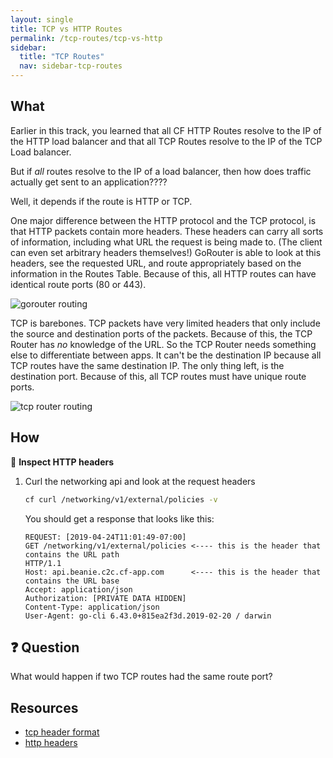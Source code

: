 ```yaml
---
layout: single
title: TCP vs HTTP Routes
permalink: /tcp-routes/tcp-vs-http
sidebar:
  title: "TCP Routes"
  nav: sidebar-tcp-routes
---
```

## What

Earlier in this track, you learned that all CF HTTP Routes resolve to the IP of
the HTTP load balancer and that all TCP Routes resolve to the IP of the TCP
Load balancer.

But if _all_ routes resolve to the IP of a load balancer, then how does traffic
actually get sent to an application????

Well, it depends if the route is HTTP or TCP.

One major difference between the HTTP protocol and the TCP protocol, is that
HTTP packets contain more headers. These headers can carry all sorts of
information, including what URL the request is being made to. (The client can
even set arbitrary headers themselves!) GoRouter is able to look at this
headers, see the requested URL, and route appropriately based on the
information in the Routes Table. Because of this, all HTTP routes can have
identical route ports (80 or 443).

![gorouter routing](https://storage.googleapis.com/cf-networking-onboarding-images/gorouter-traffic-routing.png)

TCP is barebones. TCP packets have very limited headers that only include the
source and destination ports of the packets. Because of this, the TCP Router
has _no_ knowledge of the URL. So the TCP Router needs something else to
differentiate between apps. It can't be the destination IP because all TCP
routes have the same destination IP. The only thing left, is the destination
port. Because of this, all TCP routes must have unique route ports.

![tcp router routing](https://storage.googleapis.com/cf-networking-onboarding-images/tcp-traffic-routing.png)

## How
📝 **Inspect HTTP headers**
1. Curl the networking api and look at the request headers
   ```bash
   cf curl /networking/v1/external/policies -v
   ```
   You should get a response that looks like this:
   ```
   REQUEST: [2019-04-24T11:01:49-07:00]
   GET /networking/v1/external/policies <---- this is the header that contains the URL path
   HTTP/1.1
   Host: api.beanie.c2c.cf-app.com      <---- this is the header that contains the URL base
   Accept: application/json
   Authorization: [PRIVATE DATA HIDDEN]
   Content-Type: application/json
   User-Agent: go-cli 6.43.0+815ea2f3d.2019-02-20 / darwin
   ```

## ❓ Question
What would happen if two TCP routes had the same route port?

## Resources
* [tcp header format](https://www.freesoft.org/CIE/Course/Section4/8.htm)
* [http headers](https://developer.mozilla.org/en-US/docs/Web/HTTP/Headers)
